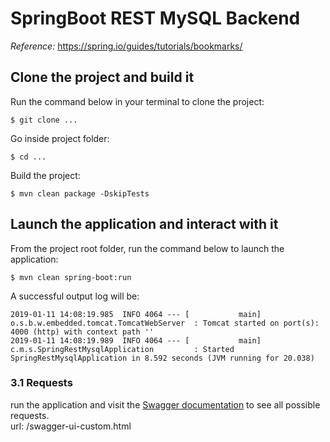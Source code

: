 # SpringBoot REST MySQL Backend


*Reference:* https://spring.io/guides/tutorials/bookmarks/


## Clone the project and build it
Run the command below in your terminal to clone the project:
```
$ git clone ...
```
Go inside project folder:
```
$ cd ...
```
Build the project:
```
$ mvn clean package -DskipTests
```

## Launch the application and interact with it
From the project root folder, run the command below to launch the application:
```
$ mvn clean spring-boot:run
```
A successful output log will be:
```console
2019-01-11 14:08:19.985  INFO 4064 --- [           main] o.s.b.w.embedded.tomcat.TomcatWebServer  : Tomcat started on port(s): 4000 (http) with context path ''
2019-01-11 14:08:19.989  INFO 4064 --- [           main] c.m.s.SpringRestMysqlApplication         : Started SpringRestMysqlApplication in 8.592 seconds (JVM running for 20.038)
```
### 3.1 Requests
run the application and visit the
[Swagger documentation](http://localhost:4000/swagger-ui-custom.html) to see all possible requests. </br>
url: /swagger-ui-custom.html


